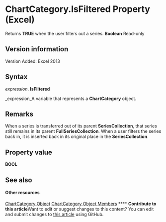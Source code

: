 
# ChartCategory.IsFiltered Property (Excel)

Returns  **TRUE** when the user filters out a series. **Boolean** Read-only


## Version information

Version Added: Excel 2013 


## Syntax

 _expression_. **IsFiltered**

 _expression_A variable that represents a  **ChartCategory** object.


## Remarks

When a series is transferred out of its parent  **SeriesCollection**, that series still remains in its parent  **FullSeriesCollection**. When a user filters the series back in, it is inserted back in its original place in the  **SeriesCollection**.


## Property value

 **BOOL**


## See also


#### Other resources


 [ChartCategory Object](2060fdef-8da0-b549-462d-129cf093a3da.md)
 [ChartCategory Object Members](916d6391-fd6d-c425-cecb-f4c61c513886.md)
****   **Contribute to this article**Want to edit or suggest changes to this content? You can edit and submit changes to  [this article](https://github.com/jhershey00/VBA_Excel_Test/OpenXMLCon/articles/1bf69302-7c43-3db2-1f11-6c0a72f3886e.md) using GitHub.


